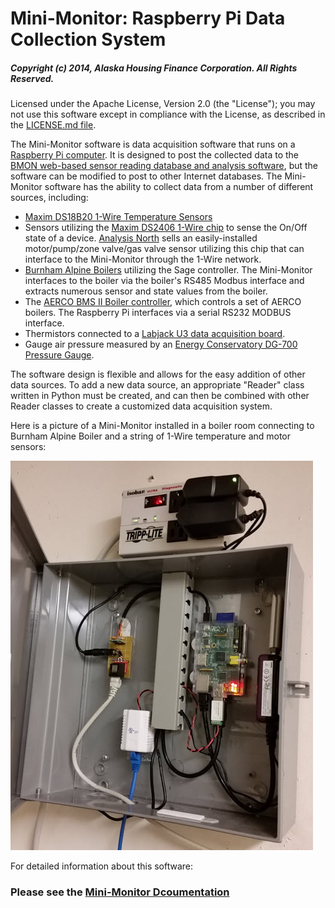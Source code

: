 # Mini-Monitor: Raspberry Pi Data Collection System

##### Copyright (c) 2014, Alaska Housing Finance Corporation.  All Rights Reserved.

Licensed under the Apache License, Version 2.0 (the "License");
you may not use this software except in compliance with the License,
as described in the [LICENSE.md file](LICENSE.md).

The Mini-Monitor software is data acquisition software that runs on a [Raspberry Pi computer](https://www.raspberrypi.org/).  It is designed to post the collected data to the [BMON web-based sensor reading database and analysis software](../../../bmon), but the software can be modified to post to other Internet databases.  The Mini-Monitor software has the ability to collect data from a number of different sources, including:

- [Maxim DS18B20 1-Wire Temperature Sensors](http://www.maximintegrated.com/en/products/analog/sensors-and-sensor-interface/DS18B20.html)
- Sensors utilizing the [Maxim DS2406 1-Wire chip](http://www.maximintegrated.com/en/products/digital/memory-products/DS2406.html) to sense the On/Off state of a device.  [Analysis North](http://analysisnorth.com) sells an easily-installed motor/pump/zone valve/gas valve sensor utilizing this chip that can interface to the Mini-Monitor through the 1-Wire network.
- [Burnham Alpine Boilers](http://www.usboiler.net/product/alpine-high-efficiency-condensing-gas-boiler.html) utilizing the Sage controller.  The Mini-Monitor interfaces to the boiler via the boiler's RS485 Modbus interface and extracts numerous sensor and state values from the boiler.
- The [AERCO BMS II Boiler controller](http://www.aerco.com/Products/Accessories/Controls/BMS-II-Model-5R5-384), which controls a set of AERCO boilers.  The Raspberry Pi interfaces via a serial RS232 MODBUS interface.
- Thermistors connected to a [Labjack U3 data acquisition board](http://labjack.com/u3).
- Gauge air pressure measured by an [Energy Conservatory DG-700 Pressure Gauge](http://products.energyconservatory.com/dg-700-pressure-and-flow-gauge/).

The software design is flexible and allows for the easy addition of other data sources.  To add a new data source, an appropriate "Reader" class written in Python must be created, and can then be combined with other Reader classes to create a customized data acquisition system.

Here is a picture of a Mini-Monitor installed in a boiler room connecting to Burnham Alpine Boiler and a string of 1-Wire temperature and motor sensors:

![Mini-Monitor](docs/source/_static/mini-monitor-installed.jpg)

For detailed information about this software: 

### Please see the [Mini-Monitor Dcoumentation](http://mini-monitor-documentation.readthedocs.io/en/latest/index.html)
